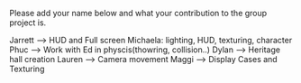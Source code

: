 Please add your name below and what your contribution to the group project is.

Jarrett --> HUD and Full screen
Michaela: lighting, HUD, texturing, character
Phuc --> Work with Ed in physcis(thowring, collision..)
Dylan --> Heritage hall creation
Lauren --> Camera movement
Maggi --> Display Cases and Texturing
